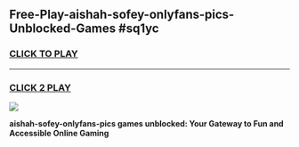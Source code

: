 
## Free-Play-aishah-sofey-onlyfans-pics-Unblocked-Games #sq1yc
<h3>
<a href="https://news.freeplayer.one?title=aishah-sofey-onlyfans-pics&ref=8M">CLICK TO PLAY</a></h3>
<hr>

<h3>
<a href="https://news.freeplayer.one?title=aishah-sofey-onlyfans-pics&ref=8M">CLICK 2 PLAY</a>
  
</h3>

<a href="https://news.freeplayer.one?title=aishah-sofey-onlyfans-pics&ref=8M"><img src="https://clearcache.store/games.png"></a>


**aishah-sofey-onlyfans-pics games unblocked: Your Gateway to Fun and Accessible Online Gaming**

